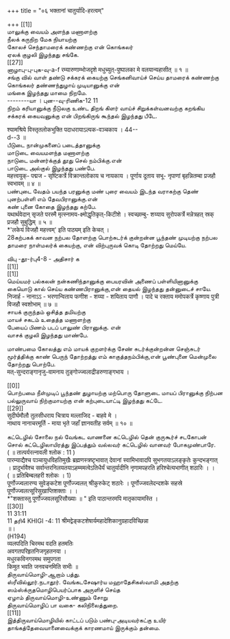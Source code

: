 +++
title = "०६ भक्तानां चातुर्यादि-हरत्वम्"

+++
[[1]]  
மாலுக்கு வையம் அளந்த மணாளற்கு   
நீலக் கருநிற மேக நியாயற்கு   
கோலச் செந்தாமரைக் கண்ணற்கு என் கொங்கலர்   
ஏலக் குழலி இழந்தது சங்கே.   
[[27]]  
னாழாபு-பு-புக-வு-a-f रम्यारुणाम्भोजदृशे मधुच्युत्-पुष्पालका मे वलयान्यहासीत् ॥ १ ॥   
சங்கு வில் வாள் தண்டு சக்கரக் கையற்கு செங்கனிவாய்ச் செய்ய தாமரைக் கண்ணற்கு கொங்கலர் தண்ணந்துழாய் முடியானுக்கு என்   
மங்கை இழந்தது மாமை நிறமே.   
--------யா । புன--வு-ரிணிக-12 11   
நிறம் கரியானுக்கு நீடுலகு உண்ட திறங் கிளர் வாய்ச் சிறுக்கள்வனவற்கு கறங்கிய சக்கரக் கையவனுக்கு என் பிறங்கிருங் கூந்தல் இழந்தது பீடே.   

श्यामश्रिये विस्तृतलोकभुक्ति पदाधरायाऽल्पक-वञ्चकाय । 44--   
d--3 ॥   
பீடுடை நான்முகனைப் படைத்தானுக்கு   
மாடுடை வையமளந்த மணாளற்கு   
நாடுடை மன்னர்க்குத் தூது செல் நம்பிக்கு.என்   
பாடுடை அல்குல் இழந்தது பண்பே.   
महत्त्वयुक्- पद्मज - सृष्टिकर्त्रे विक्रान्तलोकाय च नायकाय । पूर्णाय दूताय सभू- नृपाणां बृहन्नितम्बा प्रजहौ स्वभावम् ॥ ४ ॥   
பண்புடை வேதம் பயந்த பரனுக்கு மண் புரை வையம் இடந்த வராகற்கு தெண் புனற்பள்ளி எம் தேவபிரானுக்கு.என்   
கண் புனை கோதை இழந்தது கற்பே.   
यथार्थवेदान् सृजते परस्मै मृत्स्नामय-क्ष्मोद्धृतिकृत्-किटीशे । स्वच्छाम्बु- शय्याय सुरोपकर्त्रे मन्नेत्रहत् स्रक् प्रजहौ सुबुद्धिम् ॥ ५ ॥   
*'लकेयं विजहौ महत्त्वम्' इति पाठ्यम् इति केचत् ।   
28கற்பகக் காவன நற்பல தோளற்கு பொற்சுடர்க் குன்றன்ன பூந்தண் முடியற்கு நற்பல தாமரை நாள்மலர்க் கையற்கு, என் விற்புருவக் கொடி தோற்றது மெய்யே.   


விபு -தூ-ர்பு4-8 - அதிசார் க   
[[1]]  
[[1]]  
மெய்யமர் பல்கலன் நன்கணிந்தானுக்கு பையரவின் அணைப் பள்ளியினானுக்கு கையொடு கால் செய்ய கண்ணபிரானுக்கு,என் தையல் இழந்தது தன்னுடைச் சாயே.   
निजार्ह - नानाऽऽ - भरणान्विताय फणीश - शय्या - शयिताय पाणौ । पादे च रक्ताय ममोपकर्त्रे कृष्णाय पुत्री विजहौ स्वशोभाम् ॥ ७ ॥   
சாயக் குருந்தம் ஒசித்த தமியற்கு   
மாயச் சகடம் உதைத்த மணாளற்கு   
பேயைப் பிணம் படப் பாலுண் பிரானுக்கு. என்   
வாசக் குழலி இழந்தது மாண்பே.   





மாண்பமை கோலத்து எம் மாயக் குறளர்க்கு சேண் சுடர்க்குன்றன்ன செஞ்சுடர் மூர்த்திக்கு காண் பெருந் தோற்றத்து எம் காகுத்தநம்பிக்கு,என் பூண்புனை மென்முலை தோற்றது பொற்பே.   
मत्-सुन्दराङ्गानृजु-वामनाय तुङ्गोज्ज्वलाद्रीडरुणाङ्गभाय ।   

[[0]]  
பொற்பமை நீள்முடிப் பூந்தண் துழாயற்கு மற்பொரு தோளுடை மாயப் பிரானுக்கு நிற்பன பல்லுருவாய் நிற்குமாயற்கு என் கற்புடையாட்டி இழந்தது கட்டே.   
[[29]]  
सुदीर्घमौलौ तुलसीधराय चित्राय मल्लाजिद - बाहवे मे ।   
नाथाय नानाचरमूर्ति - माया भृते जहाँ ज्ञानवतीह सर्वम् ॥ १० ॥   

கட்டெழில் சோலை நல் வேங்கட வாணனை கட்டெழில் தென் குருகூர்ச் சடகோபன் சொல் கட்டெழிலாயிரத்து இப்பத்தும் வல்லவர் கட்டெழில் வானவர் போகமுண்பாரே.   
( ॥ तात्पर्यरत्नावली श्लोक : 11 )   
पारम्याद्यैश्च पञ्चायुधविहतिमुखैः ब्रह्मणस्त्रष्टृभावात् देवानां स्वामिभावादपि सुभगतयाऽलङ्कृतेः कुन्दभङ्गात् । प्रादुर्भावैश्च सर्वान्तरनिलयतयाऽहम्ममत्वेऽतिधैर्यं चातुर्यादीनि नृणामपहरति हरिश्चेत्यभाणीत् शठारिः । ।   
( ॥ प्रतिबिम्बलहरी श्लोकः । 1)   
पूर्णोज्ज्वलारण्य सुवेङ्कटेश पूर्णोज्ज्वलत् श्रीकुरुकेट् शठारेः । पूर्णोज्जवलेदन्दशके सहस्रे पूर्णोज्ज्वलत्सूरिसुखाप्तिशक्ताः । ।   
*"शक्तास्तु पूर्णोज्जवलसूरिसौख्याः ॥ " इति पाठान्तरमपि मातृकायामस्ति ।   
[[30]]  
11 31:11   
11 தரி4 KHIGI -4: 11 श्रीमद्वेङ्कटशेषार्यमहादेशिकानुग्रहादविच्छिन्ना   
॥।   
(H194)   
व्यलपदिति चिरमथ वदति हतमतिः   
अवगतपरिहृतनिजगृहतनया ।   
मधुरकविनगरमथ समुपगता   
किमुत भवति जनवचनमिति सभीः ॥   
திருவாய்மொழி-ஆறாம் பத்து.   
ஸ்ரீவில்லூர்.நடாதூர். வேங்கடசேஷார்ய மஹாதேசிகஸ்வாமி அதற்கு ஸம்ஸ்க்ருதமொழிபெயர்ப்பாக அருளிச் செய்த   
ஏழாம் திருவாய்மொழி-உண்ணும் சோறு   
திருவாய்மொழிப் பா வகை- கலிநிலைத்துறை.   
[[11]]  
இத்திருவாய்மொழியில் காட்டப் படும் பண்பு-அடியவர்கட்கு உயிர் தாங்கத்தேவையானைவைக்குக் காரணமாய் இருக்கும் தன்மை.   

